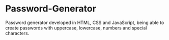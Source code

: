 # Password-Generator
Password generator developed in HTML, CSS and JavaScript, being able to create passwords with uppercase, lowercase, numbers and special characters.
